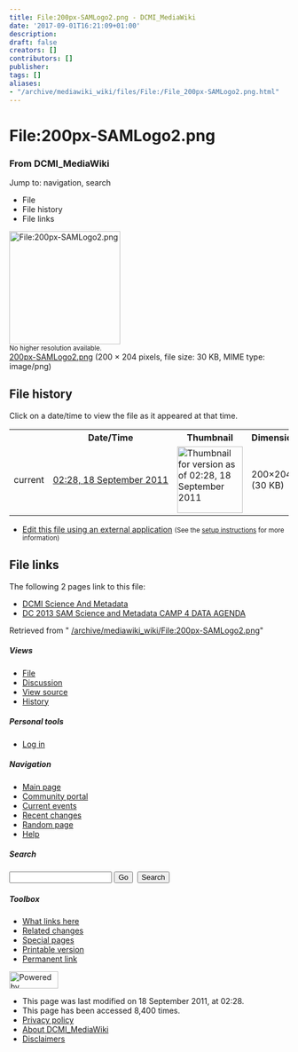 ```yaml
---
title: File:200px-SAMLogo2.png - DCMI_MediaWiki
date: '2017-09-01T16:21:09+01:00'
description: 
draft: false
creators: []
contributors: []
publisher: 
tags: []
aliases:
- "/archive/mediawiki_wiki/files/File:/File_200px-SAMLogo2.png.html"
---
```


<a id="top"></a>
# File:200px-SAMLogo2.png

### From DCMI\_MediaWiki

Jump to: navigation, search
<!-- start content -->
- File
- File history
- File links

 [<img alt="File:200px-SAMLogo2.png" src="/images/9/9c/200px-SAMLogo2.png" width="200" height="204">](/archive/mediawiki_wiki/files/200px-SAMLogo2.png)  
<small>No higher resolution available.</small>  
 [200px-SAMLogo2.png](/images/9/9c/200px-SAMLogo2.png)‎ (200 × 204 pixels, file size: 30 KB, MIME type: image/png)
<!-- 
NewPP limit report
Preprocessor node count: 0/1000000
Post-expand include size: 0/2097152 bytes
Template argument size: 0/2097152 bytes
Expensive parser function count: 0/100
-->
## File history

Click on a date/time to view the file as it appeared at that time.

<table class="wikitable filehistory">
  <tr>
    <td></td>
    <th>Date/Time</th>
    <th>Thumbnail</th>
    <th>Dimensions</th>
    <th>User</th>
    <th>Comment</th>
  </tr>
  <tr>
    <td>current</td>
    <td class="filehistory-selected" style="white-space: nowrap;"><a href="/archive/mediawiki_wiki/files/200px-SAMLogo2.png">02:28, 18 September 2011</a></td>
    <td><a href="/images/9/9c/200px-SAMLogo2.png"><img alt="Thumbnail for version as of 02:28, 18 September 2011" src="/images/9/9c/200px-SAMLogo2.png" width="118" height="120"></a></td>
    <td>200×204 <span style="white-space: nowrap;">(30 KB)</span>
    </td>
    <td>
      <a href="/index.php?title=User:JaneGreenberg&amp;action=edit&amp;redlink=1" class="new mw-userlink" title="User:JaneGreenberg (page does not exist)">JaneGreenberg</a> <span style="white-space: nowrap;"> <span class="mw-usertoollinks">(<a href="/index.php?title=User_talk:JaneGreenberg&amp;action=edit&amp;redlink=1" class="new" title="User talk:JaneGreenberg (page does not exist)">Talk</a> | <a href="/index.php/Special:Contributions/JaneGreenberg" title="Special:Contributions/JaneGreenberg">contribs</a>)</span></span>
    </td>
    <td></td>
  </tr>
</table>

  

- [Edit this file using an external application](/index.php?title=File:200px-SAMLogo2.png&action=edit&externaledit=true&mode=file "File:200px-SAMLogo2.png") <small>(See the <a href="http://www.mediawiki.org/wiki/Manual:External_editors" class="external text" rel="nofollow">setup instructions</a> for more information)</small>

## File links

The following 2 pages link to this file:

- [DCMI Science And Metadata](/index.php/DCMI_Science_And_Metadata "DCMI Science And Metadata")
- [DC 2013 SAM Science and Metadata CAMP 4 DATA AGENDA](/index.php/DC_2013_SAM_Science_and_Metadata_CAMP_4_DATA_AGENDA "DC 2013 SAM Science and Metadata CAMP 4 DATA AGENDA")

Retrieved from " [/archive/mediawiki_wiki/File:200px-SAMLogo2.png](/archive/mediawiki_wiki/files/File:/File:200px-SAMLogo2.png.html)"

<!-- end content -->

##### Views

- [File](/archive/mediawiki_wiki/files/File:/File:200px-SAMLogo2.png.html "View the file page [c]")
- [Discussion](/index.php?title=File_talk:200px-SAMLogo2.png&action=edit&redlink=1 "Discussion about the content page [t]")
- [View source](/index.php?title=File:200px-SAMLogo2.png&action=edit "This page is protected.
You can view its source [e]")
- [History](/index.php?title=File:200px-SAMLogo2.png&action=history "Past revisions of this page [h]")

##### Personal tools

- [Log in](/index.php?title=Special:UserLogin&returnto=File:200px-SAMLogo2.png "You are encouraged to log in; however, it is not mandatory [o]")

<script type="text/javascript"> if (window.isMSIE55) fixalpha(); </script>

##### Navigation

- [Main page](/index.php/Main_Page "Visit the main page [z]")
- [Community portal](/index.php/DCMI_MediaWiki:Community_portal "About the project, what you can do, where to find things")
- [Current events](/index.php/DCMI_MediaWiki:Current_events "Find background information on current events")
- [Recent changes](/index.php/Special:RecentChanges "The list of recent changes in the wiki [r]")
- [Random page](/index.php/Special:Random "Load a random page [x]")
- [Help](/index.php/Help:Contents "The place to find out")

##### <label for="searchInput">Search</label>

<form action="/index.php" id="searchform">
				<input type="hidden" name="title" value="Special:Search">
				<input id="searchInput" title="Search DCMI_MediaWiki" accesskey="f" type="search" name="search">
				<input type="submit" name="go" class="searchButton" id="searchGoButton" value="Go" title="Go to a page with this exact name if exists"> 
				<input type="submit" name="fulltext" class="searchButton" id="mw-searchButton" value="Search" title="Search the pages for this text">
			</form>

##### Toolbox

- [What links here](/index.php/Special:WhatLinksHere/File:200px-SAMLogo2.png "List of all wiki pages that link here [j]")
- [Related changes](/index.php/Special:RecentChangesLinked/File:200px-SAMLogo2.png "Recent changes in pages linked from this page [k]")
- [Special pages](/index.php/Special:SpecialPages "List of all special pages [q]")
- [Printable version](/index.php?title=File:200px-SAMLogo2.png&printable=yes "Printable version of this page [p]")
- [Permanent link](/index.php?title=File:200px-SAMLogo2.png&oldid=1164 "Permanent link to this revision of the page")

<!-- end of the left (by default at least) column -->

 [<img src="/skins/common/images/poweredby_mediawiki_88x31.png" height="31" width="88" alt="Powered by MediaWiki">](http://www.mediawiki.org/)

- This page was last modified on 18 September 2011, at 02:28.
- This page has been accessed 8,400 times.
- [Privacy policy](/index.php/DCMI_MediaWiki:Privacy_policy "DCMI MediaWiki:Privacy policy")
- [About DCMI\_MediaWiki](/index.php/DCMI_MediaWiki:About "DCMI MediaWiki:About")
- [Disclaimers](/index.php/DCMI_MediaWiki:General_disclaimer "DCMI MediaWiki:General disclaimer")

<script>if (window.runOnloadHook) runOnloadHook();</script><!-- Served in 0.453 secs. -->
